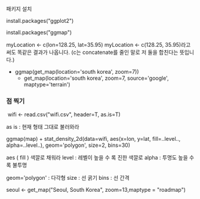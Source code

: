 패키지 설치

install.packages("ggplot2")

install.packages("ggmap")



myLocation <- c(lon=128.25, lat=35.95)
myLocation <- c(128.25, 35.95)라고 써도 똑같은 결과가 나옵니다. (c는 concatenate를 줄인 말로 저 둘을 합친다는 뜻입니다.)

- ggmap(get_map(location='south korea', zoom=7))
  - get_map(location='south korea', zoom=7, source='google', maptype='terrain')

### 점  찍기

​	wifi <- read.csv("wifi.csv", header=T, as.is=T)

as is : 현재 형태 그대로 불러와라



ggmap(map) + stat_density_2d(data=wifi, aes(x=lon, y=lat, fill=..level.., alpha=..level..), geom='polygon', size=2, bins=30)

aes ( fill ) 색깔로 채워라
level : 레벨이 높을 수 록 진한 색깔로
alpha : 투명도 높을 수록 불투명

geom='polygon' : 다각형
size : 선 굵기
bins : 선 간격



seoul <- get_map("Seoul, South Korea", zoom=13,maptype = "roadmap")







